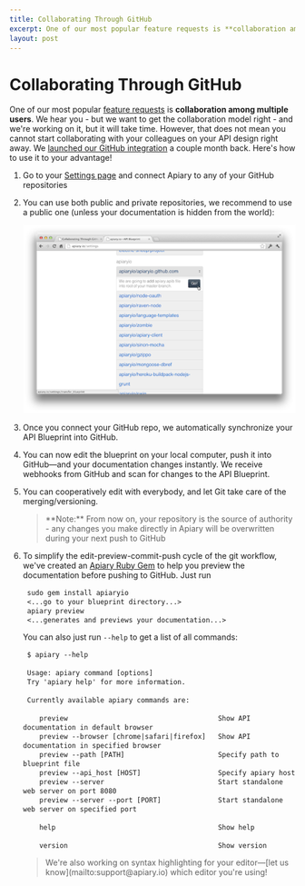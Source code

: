 ```yaml
---
title: Collaborating Through GitHub
excerpt: One of our most popular feature requests is **collaboration among multiple users**. Here's how you can use our GitHub integration to do that
layout: post
---
```


# Collaborating Through GitHub

One of our most popular [feature requests](https://apiary.uservoice.com/forums/120125-general/suggestions/3003895-share-one-api-among-several-users) is **collaboration among multiple users**. We hear you - but we want to get the collaboration model right - and we're working on it, but it will take time. However, that does not mean you cannot start collaborating with your colleagues on your API design right away. We [launched our GitHub integration](http://blog.apiary.io/2012/05/21/to-our-wonderful-beta-testers/) a couple month back. Here's how to use it to your advantage!

1. Go to your [Settings page](https://apiary.io/settings) and connect Apiary to any of your GitHub repositories
2. You can use both public and private repositories, we recommend to use a public one (unless your documentation is hidden from the world):

     ![Github Repos Association](/images/2012-09-13-github-repos.png)

3. Once you connect your GitHub repo, we automatically synchronize your API Blueprint into GitHub.
4. You can now edit the blueprint on your local computer, push it into GitHub&mdash;and your documentation changes instantly. We receive webhooks from GitHub and scan for changes to the API Blueprint.
5. You can cooperatively edit with everybody, and let Git take care of the merging/versioning.
    
    <blockquote>**Note:** From now on, your repository is the source of authority - any changes you make directly in Apiary will be overwritten during your next push to GitHub</blockquote>
6. To simplify the edit-preview-commit-push cycle of the git workflow, we've created an [Apiary Ruby Gem](https://github.com/apiaryio/apiary-client) to help you preview the documentation before pushing to GitHub. Just run

        sudo gem install apiaryio
        <...go to your blueprint directory...>
        apiary preview
        <...generates and previews your documentation...>
    
    You can also just run `--help` to get a list of all commands:
    
        $ apiary --help
        
        Usage: apiary command [options]
        Try 'apiary help' for more information.

        Currently available apiary commands are:

           preview                                     Show API documentation in default browser
           preview --browser [chrome|safari|firefox]   Show API documentation in specified browser
           preview --path [PATH]                       Specify path to blueprint file
           preview --api_host [HOST]                   Specify apiary host
           preview --server                            Start standalone web server on port 8080
           preview --server --port [PORT]              Start standalone web server on specified port

           help                                        Show help

           version                                     Show version
        

    <blockquote>We're also working on syntax highlighting for your editor&mdash;[let us know](mailto:support@apiary.io) which editor you're using!</blockquote>